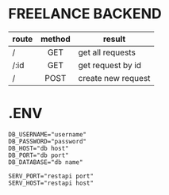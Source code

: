 # FREELANCE BACKEND
| route | method | result             |
| ----- | :----: | ------------------ |
| /     |  GET   | get all requests   |
| /:id  |  GET   | get request by id  |
| /     |  POST  | create new request |


# .ENV
```
DB_USERNAME="username"
DB_PASSWORD="password"
DB_HOST="db host"
DB_PORT="db port"
DB_DATABASE="db name"

SERV_PORT="restapi port"
SERV_HOST="restapi host"
```